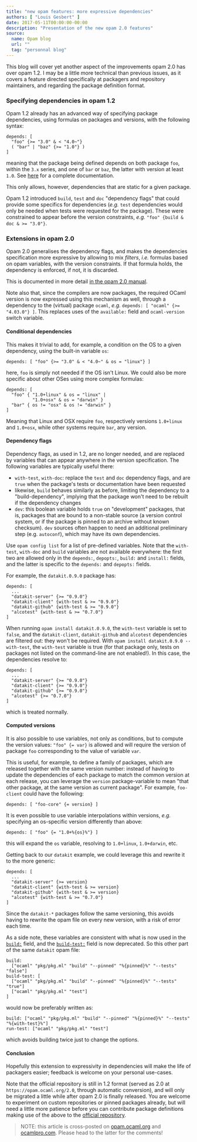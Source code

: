 ```yaml
---
title: "new opam features: more expressive dependencies"
authors: [ "Louis Gesbert" ]
date: 2017-05-11T00:00:00-00:00
description: "Presentation of the new opam 2.0 features"
source:
  name: Opam blog
  url: ""
  tag: "personnal blog"
---
```


This blog will cover yet another aspect of the improvements opam 2.0 has over opam 1.2. I may be a little more technical than previous issues, as it covers a feature directed specifically at packagers and repository maintainers, and regarding the package definition format.


### Specifying dependencies in opam 1.2

Opam 1.2 already has an advanced way of specifying package dependencies, using formulas on packages and versions, with the following syntax:

    depends: [
      "foo" {>= "3.0" & < "4.0~"}
      ( "bar" | "baz" {>= "1.0"} )
    ]

meaning that the package being defined depends on both package `foo`, within the `3.x` series, and one of `bar` or `baz`, the latter with version at least `1.0`. See [here](https://opam.ocaml.org/doc/Manual.html#PackageFormulas) for a complete documentation.

This only allows, however, dependencies that are static for a given package.

Opam 1.2 introduced `build`, `test` and `doc` "dependency flags" that could provide some specifics for dependencies (_e.g._ `test` dependencies would only be needed when tests were requested for the package). These were constrained to appear before the version constraints, _e.g._ `"foo" {build & doc & >= "3.0"}`.


### Extensions in opam 2.0

Opam 2.0 generalises the dependency flags, and makes the dependencies specification more expressive by allowing to mix _filters_, _i.e._ formulas based on opam variables, with the version constraints. If that formula holds, the dependency is enforced, if not, it is discarded.

This is documented in more detail [in the opam 2.0 manual](https://opam.ocaml.org/doc/2.0/Manual.html#Filteredpackageformulas).

Note also that, since the compilers are now packages, the required OCaml version is now expressed using this mechanism as well, through a dependency to the (virtual) package `ocaml`, _e.g._ `depends: [ "ocaml" {>= "4.03.0"} ]`. This replaces uses of the `available:` field and `ocaml-version` switch variable.

#### Conditional dependencies

This makes it trivial to add, for example, a condition on the OS to a given dependency, using the built-in variable `os`:

    depends: [ "foo" {>= "3.0" & < "4.0~" & os = "linux"} ]

here, `foo` is simply not needed if the OS isn't Linux. We could also be more specific about other OSes using more complex formulas:

    depends: [
      "foo" { "1.0+linux" & os = "linux" |
              "1.0+osx" & os = "darwin" }
      "bar" { os != "osx" & os != "darwin" }
    ]

Meaning that Linux and OSX require `foo`, respectively versions `1.0+linux` and `1.0+osx`, while other systems require `bar`, any version.


#### Dependency flags

Dependency flags, as used in 1.2, are no longer needed, and are replaced by variables that can appear anywhere in the version specification. The following variables are typically useful there:

- `with-test`, `with-doc`: replace the `test` and `doc` dependency flags, and are `true` when the package's tests or documentation have been requested
- likewise, `build` behaves similarly as before, limiting the dependency to a "build-dependency", implying that the package won't need to be rebuilt if the dependency changes
- `dev`: this boolean variable holds `true` on "development" packages, that is, packages that are bound to a non-stable source (a version control system, or if the package is pinned to an archive without known checksum). `dev` sources often happen to need an additional preliminary step (e.g. `autoconf`), which may have its own dependencies.

Use `opam config list` for a list of pre-defined variables. Note that the `with-test`, `with-doc` and `build` variables are not available everywhere: the first two are allowed only in the `depends:`, `depopts:`, `build:` and `install:` fields, and the latter is specific to the `depends:` and `depopts:` fields.

For example, the `datakit.0.9.0` package has:

```opam
depends: [
  ...
  "datakit-server" {>= "0.9.0"}
  "datakit-client" {with-test & >= "0.9.0"}
  "datakit-github" {with-test & >= "0.9.0"}
  "alcotest" {with-test & >= "0.7.0"}
]
```

When running `opam install datakit.0.9.0`, the `with-test` variable is set to `false`, and the `datakit-client`, `datakit-github` and `alcotest` dependencies are filtered out: they won't be required. With `opam install datakit.0.9.0 --with-test`, the `with-test` variable is true (for that package only, tests on packages not listed on the command-line are not enabled!). In this case, the dependencies resolve to:

```opam
depends: [
  ...
  "datakit-server" {>= "0.9.0"}
  "datakit-client" {>= "0.9.0"}
  "datakit-github" {>= "0.9.0"}
  "alcotest" {>= "0.7.0"}
]
```
which is treated normally.

#### Computed versions

It is also possible to use variables, not only as conditions, but to compute the version values: `"foo" {= var}` is allowed and will require the version of package `foo` corresponding to the value of variable `var`.

This is useful, for example, to define a family of packages, which are released together with the same version number: instead of having to update the dependencies of each package to match the common version at each release, you can leverage the `version` package-variable to mean "that other package, at the same version as current package". For example, `foo-client` could have the following:

    depends: [ "foo-core" {= version} ]

It is even possible to use variable interpolations within versions, _e.g._ specifying an os-specific version differently than above:

    depends: [ "foo" {= "1.0+%{os}%"} ]

this will expand the `os` variable, resolving to `1.0+linux`, `1.0+darwin`, etc.

Getting back to our `datakit` example, we could leverage this and rewrite it to the more generic:
```opam
depends: [
  ...
  "datakit-server" {>= version}
  "datakit-client" {with-test & >= version}
  "datakit-github" {with-test & >= version}
  "alcotest" {with-test & >= "0.7.0"}
]
```

Since the `datakit-*` packages follow the same versioning, this avoids having to rewrite the opam file on every new version, with a risk of error each time.

As a side note, these variables are consistent with what is now used in the [`build:`](https://opam.ocaml.org/doc/2.0/Manual.html#opamfield-build) field, and the [`build-test:`](https://opam.ocaml.org/doc/2.0/Manual.html#opamfield-build-test) field is now deprecated. So this other part of the same `datakit` opam file:
```opam
build:
  ["ocaml" "pkg/pkg.ml" "build" "--pinned" "%{pinned}%" "--tests" "false"]
build-test: [
  ["ocaml" "pkg/pkg.ml" "build" "--pinned" "%{pinned}%" "--tests" "true"]
  ["ocaml" "pkg/pkg.ml" "test"]
]
```
would now be preferably written as:
```opam
build: ["ocaml" "pkg/pkg.ml" "build" "--pinned" "%{pinned}%" "--tests" "%{with-test}%"]
run-test: ["ocaml" "pkg/pkg.ml" "test"]
```
which avoids building twice just to change the options.

#### Conclusion

Hopefully this extension to expressivity in dependencies will make the life of packagers easier; feedback is welcome on your personal use-cases.

Note that the official repository is still in 1.2 format (served as 2.0 at `https://opam.ocaml.org/2.0`, through automatic conversion), and will only be migrated a little while after opam 2.0 is finally released. You are welcome to experiment on custom repositories or pinned packages already, but will need a little more patience before you can contribute package definitions making use of the above to the [official repository](https://github.com/ocaml/opam-repository).

> NOTE: this article is cross-posted on [opam.ocaml.org](https://opam.ocaml.org/blog/) and [ocamlpro.com](http://www.ocamlpro.com/category/blog/). Please head to the latter for the comments!
